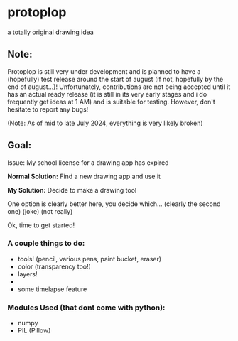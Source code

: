 # protoplop

a totally original drawing idea

## Note:

Protoplop is still very under development and is planned to have a (hopefully) test release around the start of august (if not, hopefully by the end of august...)! Unfortunately, contributions are not being accepted until it has an actual ready release (it is still in its very early stages and i do frequently get ideas at 1 AM) and is suitable for testing. However, don't hesitate to report any bugs! 

(Note: As of mid to late July 2024, everything is very likely broken)

## Goal:

Issue: My school license for a drawing app has expired

**Normal Solution:** Find a new drawing app and use it

**My Solution:** Decide to make a drawing tool

One option is clearly better here, you decide which... (clearly the second one) (joke) (not really)

Ok, time to get started!

### A couple things to do:

- tools! (pencil, various pens, paint bucket, eraser)
- color (transparency too!)
- layers!
- 
- some timelapse feature

### Modules Used (that dont come with python):
- numpy
- PIL (Pillow)

